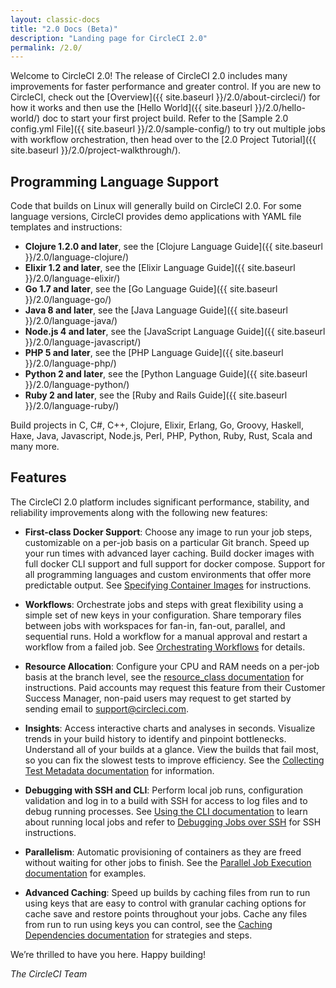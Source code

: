 ```yaml
---
layout: classic-docs
title: "2.0 Docs (Beta)"
description: "Landing page for CircleCI 2.0"
permalink: /2.0/
---
```


Welcome to CircleCI 2.0! The release of CircleCI 2.0 includes many improvements for faster performance and greater control. If you are new to CircleCI, check out the [Overview]({{ site.baseurl }}/2.0/about-circleci/) for how it works and then use the [Hello World]({{ site.baseurl }}/2.0/hello-world/) doc to start your first project build. Refer to the [Sample 2.0 config.yml File]({{ site.baseurl }}/2.0/sample-config/) to try out multiple jobs with workflow orchestration, then head over to the [2.0 Project Tutorial]({{ site.baseurl }}/2.0/project-walkthrough/).

## Programming Language Support

Code that builds on Linux will generally build on CircleCI 2.0. For some language versions, CircleCI provides demo applications with YAML file templates and instructions: 

- **Clojure 1.2.0 and later**, see the [Clojure Language Guide]({{ site.baseurl }}/2.0/language-clojure/)
- **Elixir 1.2 and later**, see the [Elixir Language Guide]({{ site.baseurl }}/2.0/language-elixir/)
- **Go 1.7 and later**, see the [Go Language Guide]({{ site.baseurl }}/2.0/language-go/)
- **Java 8 and later**, see the [Java Language Guide]({{ site.baseurl }}/2.0/language-java/)
- **Node.js 4 and later**, see the [JavaScript Language Guide]({{ site.baseurl }}/2.0/language-javascript/)
- **PHP 5 and later**, see the [PHP Language Guide]({{ site.baseurl }}/2.0/language-php/)
- **Python 2 and later**, see the [Python Language Guide]({{ site.baseurl }}/2.0/language-python/)
- **Ruby 2 and later**, see the [Ruby and Rails Guide]({{ site.baseurl }}/2.0/language-ruby/) 

Build projects in C, C#, C++, Clojure, Elixir, Erlang, Go, Groovy, Haskell, Haxe, Java, Javascript, Node.js, Perl, PHP, Python, Ruby, Rust, Scala and many more. 

## Features

The CircleCI 2.0 platform includes significant performance, stability, and reliability improvements along with the following new features:

- **First-class Docker Support**: Choose any image to run your job steps, customizable on a per-job basis on a particular Git branch. Speed up your run times with advanced layer caching. Build docker images with full docker CLI support and full support for docker compose. Support for all programming languages and custom environments that offer more predictable output. See [Specifying Container Images](https://circleci.com/docs/2.0/executor-types/) for instructions.

- **Workflows**: Orchestrate jobs and steps with great flexibility using a simple set of new keys in your configuration. Share temporary files between jobs with workspaces for fan-in, fan-out, parallel, and sequential runs. Hold a workflow for a manual approval and restart a workflow from a failed job. See [Orchestrating Workflows](https://circleci.com/docs/2.0/workflows/) for details.

- **Resource Allocation**: Configure your CPU and RAM needs on a per-job basis at the branch level, see the [resource_class documentation](https://circleci.com/docs/2.0/configuration-reference/#jobs) for instructions. Paid accounts may request this feature from their Customer Success Manager, non-paid users may request to get started by sending email to support@circleci.com.

- **Insights**: Access interactive charts and analyses in seconds. Visualize trends in your build history to identify and pinpoint bottlenecks. Understand all of your builds at a glance. View the builds that fail most, so you can fix the slowest tests to improve efficiency. See the [Collecting Test Metadata documentation](https://circleci.com/docs/2.0/collect-test-data/) for information.

- **Debugging with SSH and CLI**:  Perform local job runs, configuration validation and log in to a build with SSH for access to log files and to debug running processes. See [Using the CLI documentation](https://circleci.com/docs/2.0/local-jobs/) to learn about running local jobs and refer to [Debugging Jobs over SSH](https://circleci.com/docs/2.0/ssh-access-jobs/) for SSH instructions.

- **Parallelism**: Automatic provisioning of containers as they are freed without waiting for other jobs to finish. See the [Parallel Job Execution documentation](https://circleci.com/docs/2.0/workflows/#parallel-job-execution-example) for examples.

- **Advanced Caching**: Speed up builds by caching files from run to run using keys that are easy to control with granular caching options for cache save and restore points throughout your jobs. Cache any files from run to run using keys you can control, see the [Caching Dependencies documentation](https://circleci.com/docs/2.0/caching/) for strategies and steps.

We’re thrilled to have you here. Happy building!

_The CircleCI Team_
